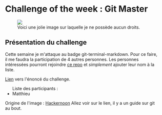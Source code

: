 <h1>Challenge of the week : Git Master</h1>

<figure>
	<img src="https://cdn-images-1.medium.com/max/2600/1*wOJzZIRawP0SmlPDu32mxw.jpeg">
	<figcaption>Voici une jolie image sur laquelle je ne possède aucun droits.</figcaption>	
</figure>

<h2>Présentation du challenge</h2>
<p>
	Cette semaine je m'attaque au badge git-terminal-markdown. Pour ce faire, il me faudra la participation de 4 autres personnes. Les personnes intéressées pourront rejoindre <a href="https://github.com/MatthieuJasselette/becode_projects/tree/master/Challenge_becode">ce repo</a> et <em>simplement</em> ajouter leur nom à la liste.
</p>

<p>
	<a href="https://github.com/becodeorg/badge-git-terminal-markdown">Lien</a> vers l'énoncé du challenge.
</p>

<ul>Liste des participants :
	<li>Matthieu</li>

</ul>

<footer>
	<p>Origine de l'image : <a href="https://hackernoon.com/how-to-master-the-art-of-git-68e1050f3147">Hackernoon</a>
	Allez voir sur le lien, il y a un guide sur git au bout.</p>
</footer>